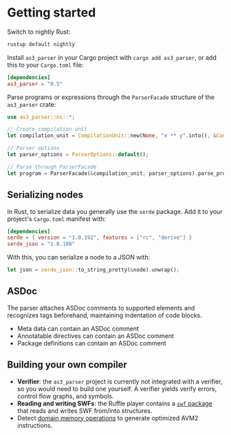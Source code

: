 # Getting started

Switch to nightly Rust:

```sh
rustup default nightly
```

Install `as3_parser` in your Cargo project with `cargo add as3_parser`, or add this to your `Cargo.toml` file:

```toml
[dependencies]
as3_parser = "0.5"
```

Parse programs or expressions through the `ParserFacade` structure of the `as3_parser` crate:

```rust
use as3_parser::ns::*;

// Create compilation unit
let compilation_unit = CompilationUnit::new(None, "x ** y".into(), &CompilerOptions::default());

// Parser options
let parser_options = ParserOptions::default();

// Parse through ParserFacade
let program = ParserFacade(&compilation_unit, parser_options).parse_program();
```

## Serializing nodes

In Rust, to serialize data you generally use the `serde` package. Add it to your project's `Cargo.toml` manifest with:

```toml
[dependencies]
serde = { version = "1.0.192", features = ["rc", "derive"] }
serde_json = "1.0.108"
```

With this, you can serialize a node to a JSON with:

```rust
let json = serde_json::to_string_pretty(&node).unwrap();
```

## ASDoc

The parser attaches ASDoc comments to supported elements and recognizes tags beforehand, maintaining indentation of code blocks.

* Meta data can contain an ASDoc comment
* Annotatable directives can contain an ASDoc comment
* Package definitions can contain an ASDoc comment

## Building your own compiler

* **Verifier**: the `as3_parser` project is currently not integrated with a verifier, so you would need to build one yourself. A verifier yields verify errors, control flow graphs, and symbols.
* **Reading and writing SWFs**: the Ruffle player contains a [`swf` package](https://github.com/ruffle-rs/ruffle/tree/master/swf) that reads and writes SWF from/into structures.
* Detect [domain memory operations](https://obtw.wordpress.com/2013/04/03/making-bytearray-faster) to generate optimized AVM2 instructions.
